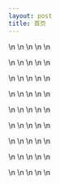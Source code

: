 ```yaml
---
layout: post
title: 首页
---
```

\n
\n
\n
\n
\n

\n
\n
\n
\n
\n

\n
\n
\n
\n
\n

\n
\n
\n
\n
\n

\n
\n
\n
\n
\n

\n
\n
\n
\n
\n

\n
\n
\n
\n
\n

\n
\n
\n
\n
\n

\n
\n
\n
\n
\n
